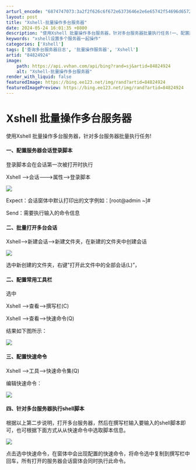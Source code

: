 ```yaml
---
arturl_encode: "6874747073:3a2f2f626c6f672e6373646e2e6e65742f54696d657242696e:2f61727469636c652f64657461696c732f3834383234393234"
layout: post
title: "Xshell-批量操作多台服务器"
date: 2024-05-24 16:01:35 +0800
description: "使用Xshell 批量操作多台服务器，针对多台服务器批量执行任务!一、配置服务器会话登录脚本登录脚本"
keywords: "xshell设置多个服务器一起操作"
categories: ['Xshell']
tags: ['查询多台服务器日志', '批量操作服务器', 'Xshell']
artid: "84824924"
image:
    path: https://api.vvhan.com/api/bing?rand=sj&artid=84824924
    alt: "Xshell-批量操作多台服务器"
render_with_liquid: false
featuredImage: https://bing.ee123.net/img/rand?artid=84824924
featuredImagePreview: https://bing.ee123.net/img/rand?artid=84824924
---
```


# Xshell 批量操作多台服务器

使用Xshell 批量操作多台服务器，针对多台服务器批量执行任务!

#### 一、配置服务器会话登录脚本

登录脚本会在会话第一次被打开时执行

Xshell -->会话--->属性–>登录脚本

![](https://i-blog.csdnimg.cn/blog_migrate/2a208f290c4f591d91f50d315ed51952.jpeg)
  
Expect：会话窗体中默认打印出的文字例如：[root@admin ~]#

Send：需要执行输入的命令信息

#### 二、批量打开多台会话

Xshell-->新建会话-->新建文件夹，在新建的文件夹中创建会话

![](https://i-blog.csdnimg.cn/blog_migrate/08c21649e24b1c8e62301ae081ca7296.jpeg)

选中新创建的文件夹，右键"打开此文件中的全部会话(L)”，

#### 二、配置常用工具栏

选中
  
Xshell -->查看–>撰写栏(C)
  
Xshell -->查看-->快速命令(Q)

结果如下图所示：

![](https://i-blog.csdnimg.cn/blog_migrate/1d7dcdde3e541697321e2bdc9b24a407.jpeg)

#### 三、配置快速命令

Xshell -->工具–>快速命令集(Q)

编辑快速命令：

![](https://i-blog.csdnimg.cn/blog_migrate/98fc78f8e040665424e8a678c7f8f471.jpeg)

#### 四、针对多台服务器执行shell脚本

根据以上第二步说明，打开多台服务器，然后在撰写栏输入要输入的shell脚本即可，也可根据下面方式从从快速命令中选取脚本信息。

![](https://i-blog.csdnimg.cn/blog_migrate/37bb956abe3d0d10ee288eebfd40affa.jpeg)

点击选中快速命令，在窗体中会出现配置的快速命令，将命令选中复制到撰写栏中回车，所有打开的服务器会话窗体会同时执行此命令。